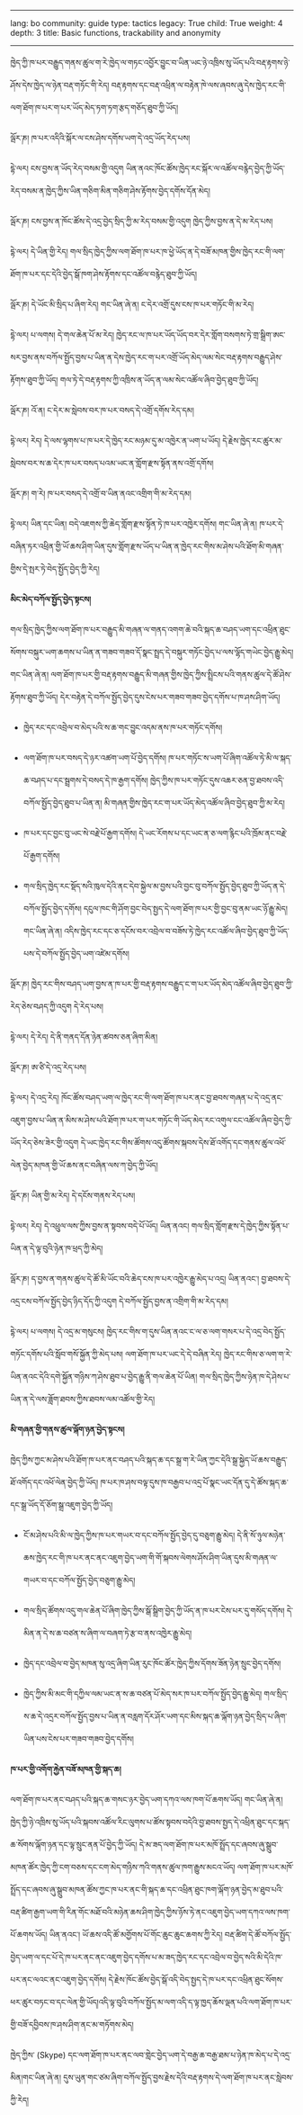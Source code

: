 

---

lang: bo
community: guide
type: tactics
legacy: True
child: True
weight: 4
depth: 3
title: Basic functions, trackability and anonymity

---

ཁྱེད་ཀྱི་ཁ་པར་བརྒྱུད་གནས་ཚུལ་ག་རེ་ཁྱེད་ལ་གཏང་འབྱོར་བྱུང་བ་ཡིན་ཡང་ཉེ་འཁྲིས་སུ་ཡོད་པའི་བརྡ་རྟགས་ཉེ་ཤོས་དེས་ཁྱེད་ལ་ཉེན་བརྡ་གཏོང་གི་རེད། བརྡ་རྟགས་དང་བརྡ་འཕྲིན་ལ་བརྟེན་ཁེ་ལས་ཞབས་ཞུ་དེས་ཁྱེད་རང་གི་ལག་ཐོག་ཁ་པར་ག་པར་ཡོད་མེད་ཏག་ཏག་རྩད་གཅོད་ཐུབ་ཀྱི་ཡོད། 

<div class="background" markdown=1>
ལྦོར་ཎ། ཁ་པར་འདིའི་སྐོར་ལ་ངས་ཤེས་དགོས་ཡག་དེ་འདྲ་ཡོད་རེད་པས། 

དྷེ་ལར། ངས་བྱས་ན་ཡོད་རེད་བསམ་གྱི་འདུག ཡིན་ནའང་ཁོང་ཚོས་ཁྱེད་རང་སྐོར་ལ་འཚོལ་བརྙེད་བྱེད་ཀྱི་ཡོད་རེད་བསམ་ན་ཁྱེད་ཀྱིས་ཡིན་གཅིག་མིན་གཅིག་ཤེས་རྟོགས་བྱེད་དགོས་དོན་མེད།

ལྦོར་ཎ། ངས་བྱས་ན་ཁོང་ཚོས་དེ་འདྲ་བྱེད་སྲིད་ཀྱི་མ་རེད་བསམ་གྱི་འདུག ཁྱེད་ཀྱིས་བྱས་ན་དེ་མ་རེད་པས།

དྷེ་ལར། དེ་ཡིན་གྱི་རེད། གལ་སྲིད་ཁྱེད་ཀྱིས་ལག་ཐོག་ཁ་པར་ཁ་ཕྱེ་ཡོད་ན་དེ་བཟོ་མཁན་གྱིས་ཁྱེད་རང་གི་ལག་ཐོག་ཁ་པར་དང་དེའི་བྱེད་སྒོ་ཁག་ཤེས་རྟོགས་དང་འཚོལ་བརྙེད་ཐུབ་ཀྱི་ཡོད། 

ལྦོར་ཎ། དེ་ཡོང་མི་སྲིད་པ་ཞིག་རེད། གང་ཡིན་ཞེ་ན། ང་དེར་འགྲོ་དུས་ངས་ཁ་པར་གཏོང་གི་མ་རེད། 

དྷེ་ལར། པ་ལགས། དེ་གལ་ཆེན་པོ་མ་རེད། ཁྱེད་རང་ལ་ཁ་པར་ཡོད་ཡོད་བར་དེར་གློག་བསགས་ཏེ་གྲ་སྒྲིག་ཨང་སར་བྱས་ནས་བཀོལ་སྤྱོད་བྱས་པ་ཡིན་ན་དེས་ཁྱེད་རང་ག་པར་འགྲོ་ཡོད་མེད་ལམ་སེང་བརྡ་རྟགས་བརྒྱུད་ཤེས་རྟོགས་ཐུབ་ཀྱི་ཡོད། གལ་ཏེ་དེ་བརྡ་རྟགས་ཀྱི་འཁྲིས་ན་ཡོད་ན་ལམ་སེང་འཚོལ་ཞིབ་བྱེད་ཐུབ་ཀྱི་ཡོད། 

ལྦོར་ཎ། འོ་ན། ང་དེར་མ་སླེབས་བར་ཁ་པར་བསད་དེ་འགྲོ་དགོས་རེད་དམ།

དྷེ་ལར། རེད། དེ་ལས་ལྷགས་པ་ཁ་པར་དེ་ཁྱེད་རང་མཉམ་དུ་མ་འཁྱེར་ན་ཡག་པ་ཡོད། དེ་རྗེས་ཁྱེད་རང་ཚུར་མ་སླེབས་བར་ས་ཆ་དེར་ཁ་པར་བསད་པའམ་ཡང་ན་གློག་རྫས་སྟོན་ནས་འགྲོ་དགོས། 

ལྦོར་ཎ། ག་རེ། ཁ་པར་བསད་དེ་འགྲོ་བ་ཡིན་ནའང་འགྲིག་གི་མ་རེད་དམ། 

དྷེ་ལར། ཡིན་དང་ཡིན། བདེ་འཇགས་ཀྱི་ཆེད་གློག་རྫས་སྟོན་ཏེ་ཁ་པར་འཁྱེར་དགོས། གང་ཡིན་ཞེ་ན། ཁ་པར་དེ་བཞིན་ཏར་འཕྲིན་གྱི་ཡོ་ཆས་ཤིག་ཡིན་དུས་གློག་རྫས་ཡོད་པ་ཡིན་ན་ཁྱེད་རང་གིས་མ་ཤེས་པའི་ཐོག་མི་གཞན་གྱིས་དེ་སྤར་ཏེ་བེད་སྤྱོད་བྱེད་ཀྱི་རེད། 
</div>

**མིང་མེད་བཀོལ་སྤྱོད་བྱེད་སྟངས།**

གལ་སྲིད་ཁྱེད་ཀྱིས་ལག་ཐོག་ཁ་པར་བརྒྱུད་མི་གཞན་ལ་གནད་འགག་ཆེ་བའི་སྐད་ཆ་བཤད་ཡག་དང་འཕྲིན་ཐུང་སོགས་བསྐུར་ཡག་ཆགས་པ་ཡིན་ན་གཟབ་གཟབ་དོ་སྣང་སྤྲད་དེ་བསྐུར་གཏོང་བྱེད་པ་ལས་ལྷོད་གཡེང་བྱེད་རྒྱུ་མེད། གང་ཡིན་ཞེ་ན། ལག་ཐོག་ཁ་པར་གྱི་བརྡ་རྟགས་བརྒྱུད་མི་གཞན་གྱིས་ཁྱེད་ཀྱིས་སྤྲིངས་པའི་གནས་ཚུལ་དེ་ཚོ་ཤེས་རྟོགས་ཐུབ་ཀྱི་ཡོད། དེར་བརྟེན་དེ་བཀོལ་སྤྱོད་བྱེད་དུས་ངེས་པར་གཟབ་གཟབ་བྱེད་དགོས་པ་ཁ་ཤས་ཤིག་ཡོད།

* ཁྱེད་རང་དང་འབྲེལ་བ་མེད་པའི་ས་ཆ་གང་བྱུང་འདམ་ནས་ཁ་པར་གཏོང་དགོས།

* ལག་ཐོག་ཁ་པར་བསད་དེ་ཉར་འཚག་ཡག་པོ་བྱེད་དགོས། ཁ་པར་གཏོང་ས་ཡག་པོ་ཞིག་འཚོལ་ཏེ་མི་ལ་སྐད་ཆ་བཤད་པ་དང་སྦྲགས་དེ་བསད་དེ་ཁ་རྒྱག་དགོས། ཁྱེད་ཀྱིས་ཁ་པར་གཏོང་དུས་འཆར་ཅན་བྱ་ཐབས་འདི་བཀོལ་སྤྱོད་བྱེད་ཐུབ་པ་ཡིན་ན། མི་གཞན་གྱིས་ཁྱེད་རང་ག་པར་ཡོད་མེད་འཚོལ་ཞིབ་བྱེད་ཐུབ་ཀྱི་མ་རེད། 

* ཁ་པར་དང་བྱང་བུ་ཡང་སེ་བརྗེ་པོ་རྒྱག་དགོས། དེ་ཡང་རོགས་པ་དང་ཡང་ན་ཅ་ལག་རྙིང་པའི་ཁྲོམ་ནང་བརྗེ་པོ་རྒྱག་དགོས། 

* གལ་སྲིད་ཁྱེད་རང་སྡོད་སའི་ཁུལ་དེའི་ནང་དེབ་སྐྱེལ་མ་བྱས་པའི་བྱང་བུ་བཀོལ་སྤྱོད་བྱེད་ཐུབ་ཀྱི་ཡོད་ན་དེ་བཀོལ་སྤྱོད་བྱེད་དགོས། དངུལ་ཁང་གི་ཤོག་བྱང་བེད་སྤྱད་དེ་ལག་ཐོག་ཁ་པར་གྱི་བྱང་བུ་ནམ་ཡང་ཉོ་རྒྱུ་མེད། གང་ཡིན་ཞེ་ན། འདིས་ཁྱེད་རང་དང་ཅ་དངོས་བར་འབྲེལ་བ་བཟོས་ཏེ་ཁྱེད་རང་འཚོལ་ཞིབ་བྱེད་ཐུབ་ཀྱི་ཡོད་པས་དེ་བཀོལ་སྤྱོད་བྱེད་ཡག་འཛེམ་དགོས། 

<div class="background" markdown=1>
ལྦོར་ཎ། ཁྱེད་རང་གིས་བཤད་ཡག་བྱས་ན་ཁ་པར་གྱི་བརྡ་རྟགས་བརྒྱུད་ང་ག་པར་ཡོད་མེད་འཚོལ་ཞིབ་བྱེད་ཐུབ་ཀྱི་རེད་ཅེས་བཤད་ཀྱི་འདུག དེ་རེད་པས།

དྷེ་ལར། དེ་རེད། དེ་ནི་གནད་དོན་ཉེན་ཚབས་ཅན་ཞིག་མིན། 

ལྦོར་ཎ། ཨ་ཙི་དེ་འདྲ་རེད་པས།

དྷེ་ལར། དེ་འདྲ་རེད། ཁོང་ཚོས་བཤད་ཡག་ལ་ཁྱེད་རང་གི་ལག་ཐོག་ཁ་པར་ནང་བྱ་ཐབས་གཞན་པ་དེ་འདྲ་ནང་འཇུག་བྱས་པ་ཡིན་ན་མིས་མ་ཤེས་པའི་ཐོག་ཁ་པར་ག་པར་གཏོང་གི་ཡོད་མེད་རང་འགུལ་ངང་འཚོལ་ཞིབ་བྱེད་ཀྱི་ཡོད་རེད་ཅེས་ཟེར་གྱི་འདུག  དེ་ཡང་ཁྱེད་རང་གིས་ཚོགས་འདུ་ཚོགས་སྐབས་དེས་ཐོ་འགོད་དང་གནས་ཚུལ་འཕོ་ལེན་བྱེད་མཁན་གྱི་ཡོ་ཆས་ནང་བཞིན་ལས་ཀ་བྱེད་ཀྱི་ཡོད། 

ལྦོར་ཎ།  ཡིན་གྱི་མ་རེད།  དེ་དངོས་གནས་རེད་པས།

དྷེ་ལར། རེད། དེ་འཕྲུལ་ལས་ཀྱིས་བྱས་ན་སྟབས་བདེ་པོ་ཡོད། ཡིན་ནའང། གལ་སྲིད་གློག་རྫས་དེ་ཁྱེད་ཀྱིས་སྟོན་པ་ཡིན་ན་དེ་ལྟ་བུའི་ཉེན་ཁ་ཕྲད་ཀྱི་མེད། 

ལྦོར་ཎ། ད་བྱས་ན་གནས་ཚུལ་དེ་ཚོ་མི་ཡོང་བའི་ཆེད་ངས་ཁ་པར་འཁྱེར་རྒྱུ་མེད་པ་འདྲ། ཡིན་ནའང་། བྱ་ཐབས་དེ་འདྲ་ངས་བཀོལ་སྤྱོད་བྱེད་ཉིད་དོད་ཀྱི་འདུག དེ་བཀོལ་སྤྱོད་བྱས་ན་འགྲིག་གི་མ་རེད་དམ། 

དྷེ་ལར། པ་ལགས། དེ་འདྲ་མ་གསུངས། ཁྱེད་རང་གིས་ག་དུས་ཡིན་ནའང་ང་ལ་ཅ་ལག་གསར་པ་དེ་འདྲ་བེད་སྤྱོད་གཏོང་དགོས་པའི་སློབ་གསོ་སྐྱོན་ཀྱི་མེད་པས། ལག་ཐོག་ཁ་པར་ཡང་དེ་དེ་བཞིན་རེད། ཁྱེད་རང་གིས་ཅ་ལག་ག་རེ་ཡིན་ནའང་དེའི་དགེ་སྐྱོན་གཉིས་ཀ་ཤེས་ཐུབ་པ་བྱེད་རྒྱུ་ནི་གལ་ཆེན་པོ་ཡིན། གལ་སྲིད་ཁྱེད་ཀྱིས་ཉེན་ཁ་དེ་ཤེས་པ་ཡིན་ན་དེ་ལས་ཟློག་ཐབས་ཀྱིས་ཐབས་ལམ་འཚོལ་གྱི་རེད། 
</div>

**མི་གཞན་གྱི་གནས་ཚུལ་ལྐོག་ཉན་བྱེད་སྟངས།**

ཁྱེད་ཀྱིས་ཀྱང་མ་ཤེས་པའི་ཐོག་ཁ་པར་ནང་བཤད་པའི་སྐད་ཆ་དང་སྒྲ་ག་རེ་ཡིན་ཀྱང་དེའི་སྒྲ་སྐྱེད་ཡོ་ཆས་བརྒྱུད་ཐོ་འགོད་དང་འཕོ་ལེན་བྱེད་ཀྱི་ཡོད། ཁ་པར་ཁ་ཤས་བལྟ་དུས་ཁ་བརྒྱབ་པ་འདྲ་པོ་སྣང་ཡང་དོན་དུ་དེ་ཚོས་སྐད་ཆ་དང་སྒྲ་ཡོད་དོ་ཅོག་སྒྲ་འཇུག་བྱེད་ཀྱི་ཡོད། 

* ངོ་མ་ཤེས་པའི་མི་ལ་ཁྱེད་ཀྱིས་ཁ་པར་གཡར་བ་དང་བཀོལ་སྤྱོད་བྱེད་དུ་བཅུག་རྒྱུ་མེད། དེ་ནི་སོ་ཉུལ་མཉེན་ཆས་ཁྱེད་རང་གི་ཁ་པར་ནང་ནང་འཇུག་བྱེད་ཡག་གི་གོ་སྐབས་ལེགས་ཤོས་ཤིག་ཡིན་དུས་མི་གཞན་ལ་གཡར་བ་དང་བཀོལ་སྤྱོད་བྱེད་བཅུག་རྒྱུ་མེད།

* གལ་སྲིད་ཚོགས་འདུ་གལ་ཆེན་པོ་ཞིག་ཁྱེད་ཀྱིས་སྒོ་སྒྲིག་བྱེད་ཀྱི་ཡོད་ན་ཁ་པར་ངེས་པར་དུ་གསོད་དགོས། དེ་མིན་ན་དེ་ས་ཆ་བཙན་ས་ཞིག་ལ་བཞག་ཏེ་རྩ་བ་ནས་འཁྱེར་རྒྱུ་མེད།

* ཁྱེད་དང་འབྲེལ་བ་བྱེད་མཁན་སུ་འདྲ་ཞིག་ཡིན་རུང་ཁོང་ཚོར་ཁྱེད་ཀྱིས་དོགས་ཟོན་ཉེན་སྲུང་བྱེད་དགོས།

* ཁྱེད་ཀྱིས་མི་མང་གི་དཀྱིལ་ལམ་ཡང་ན་ས་ཆ་བཙན་པོ་མེད་སར་ཁ་པར་བཀོལ་སྤྱོད་བྱེད་རྒྱུ་མེད། གལ་སྲིད་ས་ཆ་དེ་འདྲར་བཀོལ་སྤྱོད་བྱས་པ་ཡིན་ན་བརླག་དོར་ཤོར་ཡག་དང་མིས་སྐད་ཆ་ལྐོག་ཉན་བྱེད་སྲིད་པ་ཞིག་ཡིན་པས་ངེས་པར་གཟབ་གཟབ་བྱེད་དགོས།

**ཁ་པར་གྱི་འགོག་རྐྱེན་བཟོ་མཁན་གྱི་སྐད་ཆ།**

ལག་ཐོག་ཁ་པར་ནང་བཤད་པའི་སྐད་ཆ་གསང་ཉར་བྱེད་ཡག་དཀའ་ལས་ཁག་པོ་ཆགས་ཡོད། གང་ཡིན་ཞེ་ན། ཁྱེད་ཀྱི་ཉེ་འཁྲིས་སུ་ཡོད་པའི་སྐབས་འཚོལ་རིང་ལུགས་པ་ཚོས་སྟབས་བདེའི་བྱ་ཐབས་སྤྱད་དེ་འཕྲིན་ཐུང་དང་སྐད་ཆ་སོགས་ལྐོག་ཉན་དང་ལྟ་སྲུང་ནན་པོ་བྱེད་ཀྱི་ཡོད། དེ་མ་ཟད་ལག་ཐོག་ཁ་པར་མཁོ་སྤྲོད་དང་ཞབས་ཞུ་སྒྲུབ་མཁན་ཚོར་ཁྱེད་ཀྱི་ངག་བཅས་དང་ངག་མེད་གཉིས་ཀའི་གནས་ཚུལ་ཁག་རྒྱུས་མངའ་ཡོད། ལག་ཐོག་ཁ་པར་མཁོ་སྤྲོད་དང་ཞབས་ཞུ་སྒྲུབ་མཁན་ཚོས་ཀྱང་ཁ་པར་ནང་གི་སྐད་ཆ་དང་འཕྲིན་ཐུང་ཁག་ལྐོག་ཉན་བྱེད་མ་ཐུབ་པའི་བརྡ་ཚིག་རྒྱག་ཡག་གི་རིན་གོང་མཐོ་བའི་མཉེན་ཆས་ཤིག་ཁྱེད་ཀྱིས་ཉོས་ཏེ་ནང་འཇུག་བྱེད་ཡག་དཀའ་ལས་ཁག་པོ་ཆགས་ཡོད། ཡིན་ནའང་། ཡོ་ཆས་འདི་ཚོ་མགྱོགས་པོ་གོང་ཆུང་ཆུང་ཆགས་ཀྱི་རེད། བརྡ་ཚིག་དེ་ཚོ་བཀོལ་སྤྱོད་བྱེད་ཡག་ལ་དང་པོ་དེ་ཁ་པར་ནང་ནང་འཇུག་བྱེད་དགོས་པ་མ་ཟད་ཁྱེད་རང་དང་འབྲེལ་བ་བྱེད་སའི་མི་དེའི་ཁ་པར་ནང་ལའང་ནང་འཇུག་བྱེད་དགོས། དེ་རྗེས་ཁོང་ཚོས་བྱེད་སྒོ་འདི་བེད་སྤྱད་དེ་ཁ་པར་དང་འཕྲིན་ཐུང་སོགས་ཕར་ཚུར་བཏང་བ་དང་ལེན་གྱི་ཡོད།འདི་ལྟ་བུའི་བཀོལ་སྤྱོད་མ་ལག་འདི་ད་ལྟ་ཁྱད་ཆོས་ལྡན་པའི་ལག་ཐོག་ཁ་པར་གྱི་བཟོ་དབྱིབས་ཁ་ཤས་ཤིག་ནང་མ་གཏོགས་མེད། 

ཁྱེད་ཀྱིས་ (Skype) དང་ལག་ཐོག་ཁ་པར་ནང་ལབ་གླེང་བྱེད་ཡག་དེ་བརྒྱ་ཆ་བརྒྱ་ཐམ་པ་ཉེན་ཁ་མེད་པ་དེ་འདྲ་མིན།གང་ཡིན་ཞེ་ན། དུས་ཡུན་གང་ཙམ་ཞིག་བཀོལ་སྤྱོད་བྱས་རྗེས་དེའི་བརྡ་རྟགས་དེ་ལག་ཐོག་ཁ་པར་ནང་སླེབས་ཀྱི་རེད།


